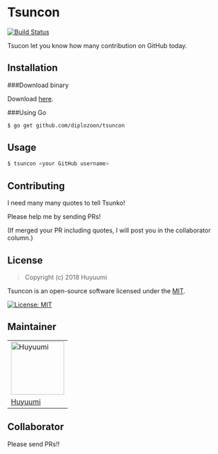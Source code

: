 # Tsuncon

[![Build Status](https://travis-ci.org/diplozoon/tsuncon.svg?branch=master)](https://travis-ci.org/diplozoon/tsuncon)

Tsucon let you know how many contribution on GitHub today.

## Installation

###Download binary

Download [here](https://github.com/diplozoon/tsuncon/releases).

###Using Go

```bash
$ go get github.com/diplozoon/tsuncon
```

## Usage

```bash
$ tsuncon <your GitHub username>
```

## Contributing

I need many many quotes to tell Tsunko!

Please help me by sending PRs!

(If merged your PR including quotes, I will post you in the collaborator column.)

## License

> Copyright (c) 2018 Huyuumi

Tsuncon is an open-source software licensed under the [MIT](https://github.com/diplozoon/tsuncon/blob/master/LICENSE).

[![License: MIT](https://img.shields.io/badge/License-MIT-yellow.svg)](https://opensource.org/licenses/MIT)

## Maintainer

<table><tr>
<td><img src="https://github.com/diplozoon.png?size=120" alt="Huyuumi" width="120" height="120"></td>
</tr><tr>
<td><a href="https://neet.club">Huyuumi</a></td>
</tr></table>

## Collaborator

Please send PRs!!
